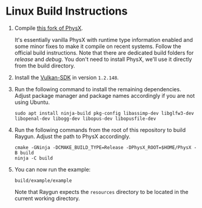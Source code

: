 # Linux Build Instructions

1. Compile [this fork of PhysX](https://github.com/W4RH4WK/PhysX).

   It's essentially vanilla PhysX with runtime type information enabled and some minor fixes to make it compile on recent systems.
   Follow the official build instructions.
   Note that there are dedicated build folders for *release* and *debug*.
   You don't need to install PhysX, we'll use it directly from the build directory.

2. Install the [Vulkan-SDK](https://www.lunarg.com/vulkan-sdk/) in version `1.2.148`.

3. Run the following command to install the remaining dependencies.
   Adjust package manager and package names accordingly if you are not using Ubuntu.

       sudo apt install ninja-build pkg-config libassimp-dev libglfw3-dev libopenal-dev libogg-dev libopus-dev libopusfile-dev

4. Run the following commands from the root of this repository to build Raygun.
   Adjust the path to PhysX accordingly.

       cmake -GNinja -DCMAKE_BUILD_TYPE=Release -DPhysX_ROOT=$HOME/PhysX -B build
       ninja -C build

5. You can now run the example:

       build/example/example

   Note that Raygun expects the `resources` directory to be located in the current working directory.
